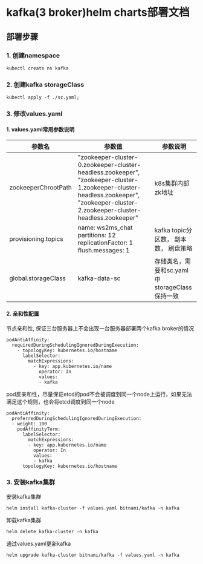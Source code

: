 # kafka(3 broker)helm charts部署文档
## 部署步骤
### 1. 创建namespace
```
kubectl create ns kafka
```
### 2. 创建kafka storageClass
```
kubectl apply -f ./sc.yaml;
```

### 3. 修改values.yaml
#### 1. values.yaml常用参数说明
|参数名   | 参数值|  参数说明    |
|  ----  | ----  | --- |
| zookeeperChrootPath | "zookeeper-cluster-0.zookeeper-cluster-headless.zookeeper", "zookeeper-cluster-1.zookeeper-cluster-headless.zookeeper", "zookeeper-cluster-2.zookeeper-cluster-headless.zookeeper" | k8s集群内部zk地址 |
| provisioning.topics|  name: ws2ms_chat partitions: 12 replicationFactor: 1 flush.messages: 1 | kafka topic分区数， 副本数， 刷盘策略 |
|global.storageClass| kafka-data-sc |存储类名，需要和sc.yaml中storageClass保持一致|

#### 2. 亲和性配置
节点亲和性, 保证三台服务器上不会出现一台服务器部署两个kafka broker的情况
```
podAntiAffinity:
  requiredDuringSchedulingIgnoredDuringExecution:
    - topologyKey: kubernetes.io/hostname
      labelSelector:
        matchExpressions: 
          - key: app.kubernetes.io/name
            operator: In 
            values: 
            - kafka
```
pod反亲和性，尽量保证etcd的pod不会被调度到同一个node上运行，如果无法满足这个规则，也会将etcd调度到同一个node
```
podAntiAffinity:
  preferredDuringSchedulingIgnoredDuringExecution:
  - weight: 100
    podAffinityTerm:
      labelSelector:
        matchExpressions:
        - key: app.kubernetes.io/name
          operator: In
          values:
          - kafka
      topologyKey: kubernetes.io/hostname
```


### 3. 安装kafka集群
安装kafka集群
```
helm install kafka-cluster -f values.yaml bitnami/kafka -n kafka
```

卸载kafka集群
```
helm delete kafka-cluster -n kafka
```

通过values.yaml更新kafka
```
helm upgrade kafka-cluster bitnami/kafka -f values.yaml -n kafka
```